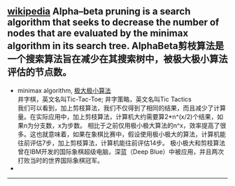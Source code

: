 [wikipedia](https://en.wikipedia.org/wiki/Alpha%E2%80%93beta_pruning)
Alpha–beta pruning is a search algorithm that seeks to decrease the number of nodes that are evaluated by the minimax algorithm in its search tree. 
AlphaBeta剪枝算法是一个搜索算法旨在减少在其搜索树中，被极大极小算法评估的节点数。
----
- minimax algorithm, [极大极小算法](https://www.zhihu.com/question/27221568)</br>
  井字棋，英文名叫Tic-Tac-Toe; 井字策略，英文名叫Tic Tactics </br>
  我们可以看到，加上剪枝算法，我们不仅得到了相同的结果，而且减少了计算量。在实际应用中，加上剪枝算法，计算机大约需要算2*n^(x/2)个结果，如果n为分支数，x为步数。
  相比于之前仅用极小极大算法的n^x，效率提高了很多。这也就意味着，如果在象棋比赛中，假设使用极小极大的算法，计算机能往前评估7步，加上剪枝算法，计算机能往前评估14步。
  极小极大和剪枝算法曾在IBM开发的国际象棋超级电脑，深蓝（Deep Blue）中被应用，并且两次打败当时的世界国际象棋冠军。
- 
----
